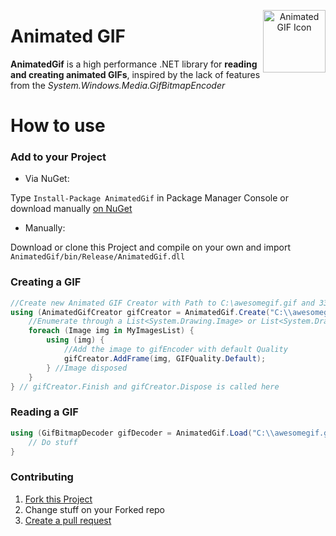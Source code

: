 <p align="center">
    <img align="right" src="https://raw.githubusercontent.com/mrousavy/AnimatedGif/master/AnimatedGif/Icon.ico" alt="Animated GIF Icon" height=100>
    <h1 align="left">Animated GIF</h1>
</p>

**AnimatedGif** is a high performance .NET library for **reading and creating animated GIFs**, inspired by the lack of features from the *System.Windows.Media.GifBitmapEncoder*

# How to use

### Add to your Project
* Via NuGet:

Type `Install-Package AnimatedGif` in Package Manager Console or download manually [on NuGet](http://www.nuget.org/packages/AnimatedGif/)

* Manually: 

Download or clone this Project and compile on your own and import `AnimatedGif/bin/Release/AnimatedGif.dll`

### Creating a GIF
```c#
//Create new Animated GIF Creator with Path to C:\awesomegif.gif and 33ms delay between frames (=30 fps)
using (AnimatedGifCreator gifCreator = AnimatedGif.Create("C:\\awesomegif.gif", 33)) {
    //Enumerate through a List<System.Drawing.Image> or List<System.Drawing.Bitmap> for example
    foreach (Image img in MyImagesList) {
        using (img) {
            //Add the image to gifEncoder with default Quality
            gifCreator.AddFrame(img, GIFQuality.Default);
        } //Image disposed
    }
} // gifCreator.Finish and gifCreator.Dispose is called here
```

### Reading a GIF
```c#
using (GifBitmapDecoder gifDecoder = AnimatedGif.Load("C:\\awesomegif.gif")) {
    // Do stuff
}
```


### Contributing

1. [Fork this Project](https://github.com/mrousavy/AnimatedGif/fork)
2. Change stuff on your Forked repo
3. [Create a pull request](https://github.com/mrousavy/AnimatedGif/compare)

